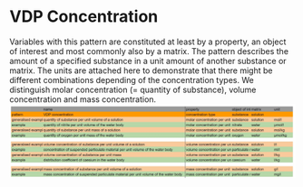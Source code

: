# VDP Concentration
Variables with this pattern are constituted at least by a property, an object of interest and most commonly also by a matrix. The pattern describes the amount of a specified substance in a unit amount of another substance or matrix. The units are attached here to demonstrate that there might be different combinations depending of the concentration types. We distinguish molar concentration (= quantity of substance), volume concentration and mass concentration. 
![concentration](gfx/concentration1.JPG)
